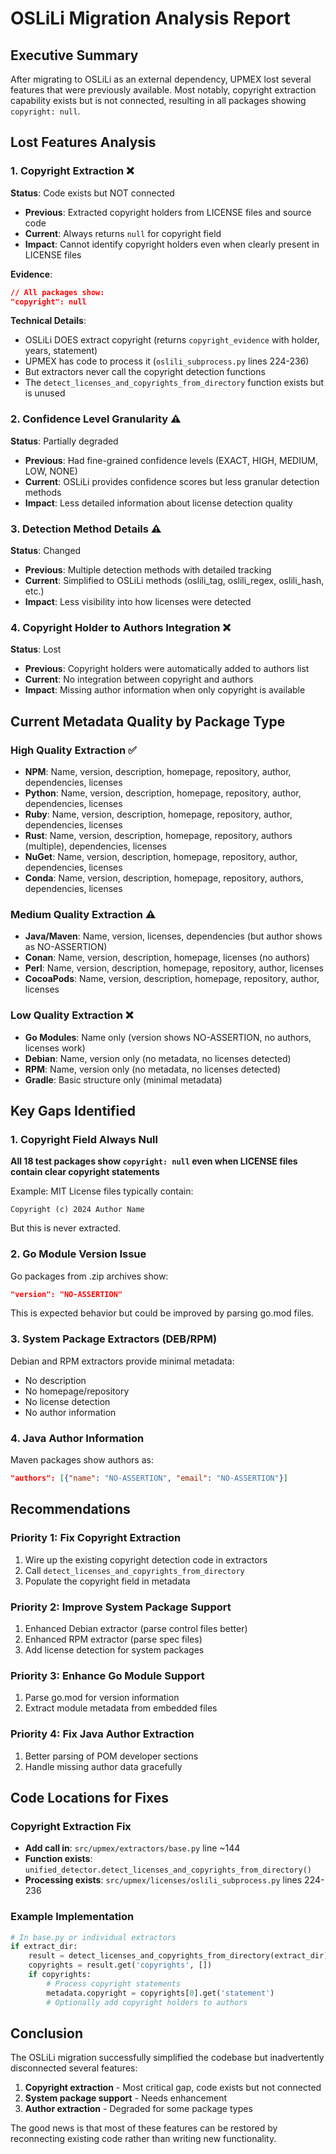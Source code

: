 # OSLiLi Migration Analysis Report

## Executive Summary
After migrating to OSLiLi as an external dependency, UPMEX lost several features that were previously available. Most notably, copyright extraction capability exists but is not connected, resulting in all packages showing `copyright: null`.

## Lost Features Analysis

### 1. Copyright Extraction ❌
**Status**: Code exists but NOT connected
- **Previous**: Extracted copyright holders from LICENSE files and source code
- **Current**: Always returns `null` for copyright field
- **Impact**: Cannot identify copyright holders even when clearly present in LICENSE files

**Evidence**:
```json
// All packages show:
"copyright": null
```

**Technical Details**:
- OSLiLi DOES extract copyright (returns `copyright_evidence` with holder, years, statement)
- UPMEX has code to process it (`oslili_subprocess.py` lines 224-236)
- But extractors never call the copyright detection functions
- The `detect_licenses_and_copyrights_from_directory` function exists but is unused

### 2. Confidence Level Granularity ⚠️
**Status**: Partially degraded
- **Previous**: Had fine-grained confidence levels (EXACT, HIGH, MEDIUM, LOW, NONE)
- **Current**: OSLiLi provides confidence scores but less granular detection methods
- **Impact**: Less detailed information about license detection quality

### 3. Detection Method Details ⚠️
**Status**: Changed
- **Previous**: Multiple detection methods with detailed tracking
- **Current**: Simplified to OSLiLi methods (oslili_tag, oslili_regex, oslili_hash, etc.)
- **Impact**: Less visibility into how licenses were detected

### 4. Copyright Holder to Authors Integration ❌
**Status**: Lost
- **Previous**: Copyright holders were automatically added to authors list
- **Current**: No integration between copyright and authors
- **Impact**: Missing author information when only copyright is available

## Current Metadata Quality by Package Type

### High Quality Extraction ✅
- **NPM**: Name, version, description, homepage, repository, author, dependencies, licenses
- **Python**: Name, version, description, homepage, repository, author, dependencies, licenses
- **Ruby**: Name, version, description, homepage, repository, author, dependencies, licenses
- **Rust**: Name, version, description, homepage, repository, authors (multiple), dependencies, licenses
- **NuGet**: Name, version, description, homepage, repository, author, dependencies, licenses
- **Conda**: Name, version, description, homepage, repository, authors, dependencies, licenses

### Medium Quality Extraction ⚠️
- **Java/Maven**: Name, version, licenses, dependencies (but author shows as NO-ASSERTION)
- **Conan**: Name, version, description, homepage, licenses (no authors)
- **Perl**: Name, version, description, homepage, repository, author, licenses
- **CocoaPods**: Name, version, description, homepage, repository, author, licenses

### Low Quality Extraction ❌
- **Go Modules**: Name only (version shows NO-ASSERTION, no authors, licenses work)
- **Debian**: Name, version only (no metadata, no licenses detected)
- **RPM**: Name, version only (no metadata, no licenses detected)
- **Gradle**: Basic structure only (minimal metadata)

## Key Gaps Identified

### 1. Copyright Field Always Null
**All 18 test packages show `copyright: null` even when LICENSE files contain clear copyright statements**

Example: MIT License files typically contain:
```
Copyright (c) 2024 Author Name
```
But this is never extracted.

### 2. Go Module Version Issue
Go packages from .zip archives show:
```json
"version": "NO-ASSERTION"
```
This is expected behavior but could be improved by parsing go.mod files.

### 3. System Package Extractors (DEB/RPM)
Debian and RPM extractors provide minimal metadata:
- No description
- No homepage/repository
- No license detection
- No author information

### 4. Java Author Information
Maven packages show authors as:
```json
"authors": [{"name": "NO-ASSERTION", "email": "NO-ASSERTION"}]
```

## Recommendations

### Priority 1: Fix Copyright Extraction
1. Wire up the existing copyright detection code in extractors
2. Call `detect_licenses_and_copyrights_from_directory`
3. Populate the copyright field in metadata

### Priority 2: Improve System Package Support
1. Enhanced Debian extractor (parse control files better)
2. Enhanced RPM extractor (parse spec files)
3. Add license detection for system packages

### Priority 3: Enhance Go Module Support
1. Parse go.mod for version information
2. Extract module metadata from embedded files

### Priority 4: Fix Java Author Extraction
1. Better parsing of POM developer sections
2. Handle missing author data gracefully

## Code Locations for Fixes

### Copyright Extraction Fix
- **Add call in**: `src/upmex/extractors/base.py` line ~144
- **Function exists**: `unified_detector.detect_licenses_and_copyrights_from_directory()`
- **Processing exists**: `src/upmex/licenses/oslili_subprocess.py` lines 224-236

### Example Implementation
```python
# In base.py or individual extractors
if extract_dir:
    result = detect_licenses_and_copyrights_from_directory(extract_dir)
    copyrights = result.get('copyrights', [])
    if copyrights:
        # Process copyright statements
        metadata.copyright = copyrights[0].get('statement')
        # Optionally add copyright holders to authors
```

## Conclusion

The OSLiLi migration successfully simplified the codebase but inadvertently disconnected several features:
1. **Copyright extraction** - Most critical gap, code exists but not connected
2. **System package support** - Needs enhancement
3. **Author extraction** - Degraded for some package types

The good news is that most of these features can be restored by reconnecting existing code rather than writing new functionality.
